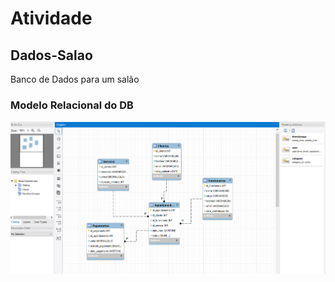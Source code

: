 # Atividade
## Dados-Salao
Banco de Dados para um salão

### Modelo Relacional do DB

<div align="center">
<img src="img/salao.png">
</div>
